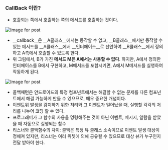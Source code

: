 ### CallBack 이란?

+ 호출되는 쪽에서 호출하는 쪽의 메서드를 호출하는 것이다.

![Image for post](https://miro.medium.com/max/640/1*EzLjDCmLQZCAz4iyOdQFuQ.png)

+ __callback__은 __A클래스__에서는 동작할 수 없고, __B클래스__에서만 동작할 수 있는 메서드를 __A클래스__에서 __인터페이스__로 선언하여 __B클래스__에서 정의하고 A측에서 호출할 수 있도록 한다.
+ 위 그림에서, B가 가진 **메서드 M은 A에서는 사용할 수 없다**. 하지만, A에서 정의한 인터페이스를 B에서 구현하고, M메서드를 포함시키면, A에서 M메서드를 실행하여 작동하게 된다.

![Image for post](https://miro.medium.com/max/1150/1*-atUGBd9p2NTijm9Egrdog.png)

+ 콜백패턴은 안드로이드의 특정 컴포넌트에서는 해결할 수 없는 문제를 다른 컴포넌트에서 해결 가능하게 만들 수 있으므로, 매우 중요한 개념이다.
+ 이벤트위 발생을 감지하기 위한 처리와 그 이벤트가 일어났을 때, 실행할 각각의 처리를 나누어 코딩 할 수 있다. 
+ 프로그래머가 그 함수의 사용을 명령해주는 것이 아닌 이벤트, 메시지, 알람을 받았을 때 자동으로 실행되는 함수
+ 리스너와 콜백함수의 차이: 콜백은 특정 뷰 클래스 소속이므로 이벤트 발생 대상이 정해져 있지만, 리스너는 여러 위젯에 의해 공유될 수 있으므로 대상 뷰가 누구인지 전달 받아야 한다.
